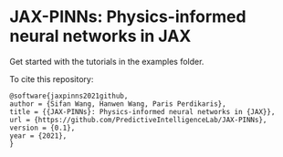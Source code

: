 # JAX-PINNs: Physics-informed neural networks in JAX

Get started with the tutorials in the examples folder.

To cite this repository:

    @software{jaxpinns2021github,
    author = {Sifan Wang, Hanwen Wang, Paris Perdikaris},
    title = {{JAX-PINNs}: Physics-informed neural networks in {JAX}},
    url = {https://github.com/PredictiveIntelligenceLab/JAX-PINNs},
    version = {0.1},
    year = {2021},
    }

